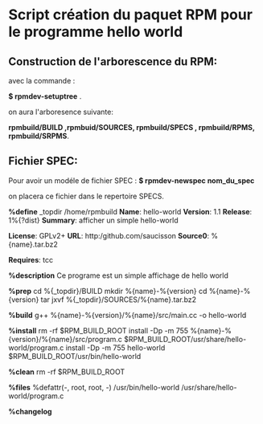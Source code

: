Script création du paquet RPM pour le programme hello world
============================================================

Construction de l'arborescence du RPM:
-----------------------------------------

avec la commande :

**$ rpmdev-setuptree** .

on aura l'arboresence suivante:

**rpmbuild/BUILD ,rpmbuid/SOURCES, rpmbuild/SPECS , rpmbuild/RPMS, rpmbuild/SRPMS**.


Fichier SPEC:
----------------

Pour avoir un modéle de fichier SPEC :
**$ rpmdev-newspec nom_du_spec**

on placera ce fichier dans le repertoire SPECS.

**%define**  _topdir /home/rpmbuild
**Name**:           hello-world
**Version**:        1.1
**Release**:        1%{?dist}
**Summary**:        afficher un simple hello-world

**License**:        GPLv2+
**URL**:            http:/github.com/saucisson
**Source0**:        %{name}.tar.bz2


**Requires**:       tcc

**%description**
Ce programe est un simple affichage de hello world

**%prep**
cd %{_topdir}/BUILD
mkdir %{name}-%{version}
cd %{name}-%{version}
tar jxvf %{_topdir}/SOURCES/%{name}.tar.bz2

**%build**
g++ %{name}-%{version}/%{name}/src/main.cc -o hello-world


**%install**
rm -rf $RPM_BUILD_ROOT
install -Dp -m 755 %{name}-%{version}/%{name}/src/program.c $RPM_BUILD_ROOT/usr/share/hello-world/program.c
install -Dp -m 755 hello-world $RPM_BUILD_ROOT/usr/bin/hello-world


**%clean**
rm -rf $RPM_BUILD_ROOT

**%files**
%defattr(-, root, root, -)
/usr/bin/hello-world
/usr/share/hello-world/program.c

**%changelog**

